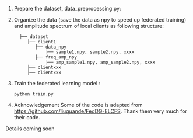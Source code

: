 1. Prepare the dataset, data_preprocessing.py:

2. Organize the data (save the data as npy to speed up federated training) and amplitude spectrum of local clients as following structure:
   ``` 
     ├── dataset
        ├── client1
           ├── data_npy
               ├── sample1.npy, sample2.npy, xxxx
           ├── freq_amp_npy
               ├── amp_sample1.npy, amp_sample2.npy, xxxx
        ├── clientxxx
        ├── clientxxx
   ```
3. Train the federated learning model :
   ```shell
   python train.py
   ```

4. Acknowledgement
Some of the code is adapted from https://github.com/liuquande/FedDG-ELCFS. Thank them very much for their code.

Details coming soon